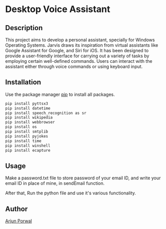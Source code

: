 
# Desktop Voice Assistant

## Description 

This project aims to develop a personal assistant, specially for Windows Operating Systems. Jarvis draws its inspiration from virtual assistants like Google Assistant for Google, and Siri for iOS. It has been designed to provide a user-friendly interface for carrying out a variety of tasks by employing certain well-defined commands. Users
can interact with the assistant either through voice commands or using
keyboard input. 

## Installation

Use the package manager [pip](https://pip.pypa.io/en/stable/) to install all packages.

```bash
pip install pyttsx3
pip install datetime
pip install speech_recognition as sr
pip install wikipedia
pip install webbrowser
pip install os
pip install smtplib
pip install pyjokes
pip install time
pip install winshell
pip install ecapture
```

## Usage

Make a password.txt file to store password of your email ID, and write your email ID in place of mine, in sendEmail function.

After that, Run the python file and use it's various functionality.




## Author
[Arjun Porwal](https://github.com/ap211unitech)